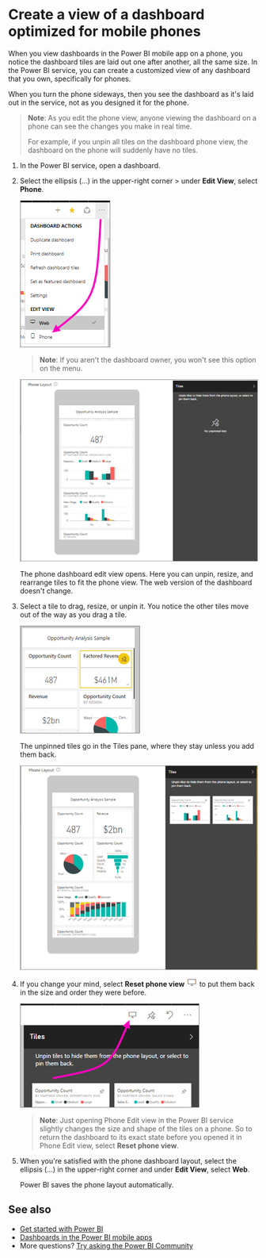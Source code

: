 <properties
   pageTitle="Create a view of a dashboard optimized for mobile phones"
   description="Learn how to create a customized view of a dashboard in the Power BI service specifically for viewing on mobile phones."
   services="powerbi"
   documentationCenter=""
   authors="maggiesMSFT"
   manager="erikre"
   backup=""
   editor=""
   tags=""
   qualityFocus="no"
   qualityDate=""/>

<tags
   ms.service="powerbi"
   ms.devlang="NA"
   ms.topic="article"
   ms.tgt_pltfrm="NA"
   ms.workload="powerbi"
   ms.date="02/06/2017"
   ms.author="maggies"/>

# Create a view of a dashboard optimized for mobile phones

When you view dashboards in the Power BI mobile app on a phone, you notice the dashboard tiles are laid out one after another, all the same size. In the Power BI service, you can create a customized view of any dashboard that you own, specifically for phones.

When you turn the phone sideways, then you see the dashboard as it's laid out in the service, not as you designed it for the phone.

> **Note**: As you edit the phone view, anyone viewing the dashboard on a phone can see the changes you make in real time. 
> 
> For example, if you unpin all tiles on the dashboard phone view, the dashboard on the phone will suddenly have no tiles. 

1. In the Power BI service, open a dashboard.

2. Select the ellipsis (...) in the upper-right corner > under **Edit View**, select **Phone**.


    ![](media/powerbi-service-create-dashboard-phone-view/power-bi-mobile-edit-phone-view-menu.png)

    >**Note**: If you aren't the dashboard owner, you won't see this option on the menu.

    ![](media/powerbi-service-create-dashboard-phone-view/power-bi-mobile-edit-phone-view-canvas.png)

    The phone dashboard edit view opens. Here you can unpin, resize, and rearrange tiles to fit the phone view. The web version of the dashboard doesn't change.


3. Select a tile to drag, resize, or unpin it. You notice the other tiles move out of the way as you drag a tile.

    ![](media/powerbi-service-create-dashboard-phone-view/power-bi-unpin-tile-phone-dashboard.png)

    The unpinned tiles go in the Tiles pane, where they stay unless you add them back.

    ![](media/powerbi-service-create-dashboard-phone-view/power-bi-mobile-edit-phone-view-post-edit.png)

4. If you change your mind, select **Reset phone view** ![](media/powerbi-service-create-dashboard-phone-view/power-bi-mobile-reset-phone-view-icon.png) to put them back in the size and order they were before.

    ![](media/powerbi-service-create-dashboard-phone-view/power-bi-mobile-reset-phone-view-menu.png)

    >**Note**: Just opening Phone Edit view in the Power BI service slightly changes the size and shape of the tiles on a phone. So to return the dashboard to its exact state before you opened it in Phone Edit view, select **Reset phone view**.

5. When you're satisfied with the phone dashboard layout, select the ellipsis (...) in the upper-right corner and under **Edit View**, select **Web**.

    Power BI saves the phone layout automatically.

## See also

- [Get started with Power BI](powerbi-service-get-started.md)
- [Dashboards in the Power BI mobile apps](powerbi-mobile-create-dashboard.md)
- More questions? [Try asking the Power BI Community](http://community.powerbi.com/)